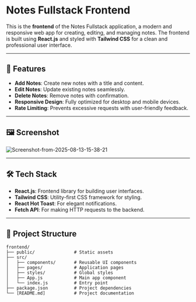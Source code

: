 # Notes Fullstack Frontend

This is the **frontend** of the Notes Fullstack application, a modern and responsive web app for creating, editing, and managing notes. The frontend is built using **React.js** and styled with **Tailwind CSS** for a clean and professional user interface.

---

## 🚀 Features

- **Add Notes**: Create new notes with a title and content.
- **Edit Notes**: Update existing notes seamlessly.
- **Delete Notes**: Remove notes with confirmation.
- **Responsive Design**: Fully optimized for desktop and mobile devices.
- **Rate Limiting**: Prevents excessive requests with user-friendly feedback.

---

## 🖼️ Screenshot

![Screenshot-from-2025-08-13-15-38-21](/home/viral-jain/Pictures/Screenshots/ss.png)


---

## 🛠️ Tech Stack

- **React.js**: Frontend library for building user interfaces.
- **Tailwind CSS**: Utility-first CSS framework for styling.
- **React Hot Toast**: For elegant notifications.
- **Fetch API**: For making HTTP requests to the backend.

---

## 📂 Project Structure

```plaintext
frontend/
├── public/               # Static assets
├── src/
│   ├── components/       # Reusable UI components
│   ├── pages/            # Application pages
│   ├── styles/           # Global styles
│   ├── App.js            # Main app component
│   └── index.js          # Entry point
├── package.json          # Project dependencies
└── [README.md]           # Project documentation

```

